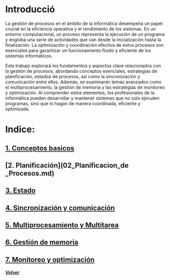 # Introducció
La gestión de procesos en el ámbito de la informática desempeña un papel crucial en la eficiencia operativa y el rendimiento de los sistemas. En un entorno computacional, un proceso representa la ejecución de un programa y engloba una serie de actividades que van desde la inicialización hasta la finalización. La optimización y coordinación efectiva de estos procesos son esenciales para garantizar un funcionamiento fluido y eficiente de los sistemas informáticos.

Este trabajo explorará los fundamentos y aspectos clave relacionados con la gestión de procesos, abordando conceptos esenciales, estrategias de planificación, estados de procesos, así como la sincronización y comunicación entre ellos. Además, se examinarán temas avanzados como el multiprocesamiento, la gestión de memoria y las estrategias de monitoreo y optimización. Al comprender estos elementos, los profesionales de la informática pueden desarrollar y mantener sistemas que no solo ejecuten programas, sino que lo hagan de manera coordinada, eficiente y optimizada.
# Indice:
## [1. Conceptos basicos](01_Conceptos_Basicos_de_Procesos.md)
## [2. Planificación](02_Planificacion_de _Procesos.md)
## [3. Estado](03_Estado_de_procesos.md)
## [4. Sincronización y comunicación](<04_Sincronizacion y Comunicacion_entre_Procesos.md>)
## [5. Multiprocesamiento y Multitarea](05_Multiprocesamiento_y_Multitarea.md)
## [6. Gestión de memoria](06_Gestion_de_memoria.md)
## [7. Monitoreo y optimización](07_Monitoreo_y_Optimizacion_de_Procesos.md)
##### *[Volver](../readme.md)*
